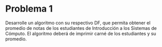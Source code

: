 # Problema 1

Desarrolle un algoritmo con su respectivo DF, que permita obtener el promedio de notas de los estudiantes de Introducción a los Sistemas de Cómputo. El algoritmo deberá de imprimir carné de los estudiantes y su promedio.
